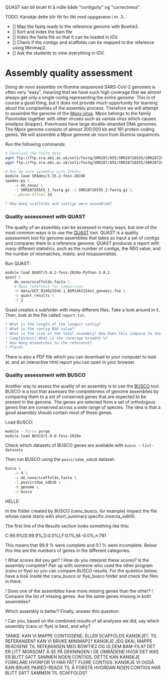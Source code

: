 QUAST kan bli brukt til å måle både "contiguity" og "correctness".

TODO:
Kanskje dette blir litt for likt med oppgavene i nr. 3...
- [] Map the fastq reads to the reference genome with Bowtie2.
- [] Sort and index the bam file
- [] Index the fasta file so that it can be loaded in IGV. 
- [] Check if the contigs and scaffolds can be mapped to the reference using Minimap2.
- [] Ask the students to view everything in IGV. 

# Assembly quality assessment

Doing _de novo_ assembly on Illumina sequenced SARS-CoV-2 genomes is often very "easy", meaning that we have such high coverage that we almost always get only a single contig representing the entire genome. This is of course a good thing, but it does not provide much opportunity for learning about the complexities of the assembly process. Therefore we will attempt to assemble the genome of the [Mpox virus](https://en.wikipedia.org/wiki/Mpox). Mpox belongs to the family _Poxviridae_ together with other viruses such as variola virus which causes smallpox (kopper). Poxviruses have large double-stranded DNA genomes. The Mpox genome consists of almost 200.000 kb and 181 protein coding genes. We will assemble a Mpox genome _de novo_ from Illumina sequences.  

Run the following commands:  
```bash
# Download the fastq data
wget ftp://ftp.sra.ebi.ac.uk/vol1/fastq/SRR287/055/SRR28726555/SRR28726555_1.fastq.gz  
wget ftp://ftp.sra.ebi.ac.uk/vol1/fastq/SRR287/055/SRR28726555/SRR28726555_2.fastq.gz

# Run de novo assembly with SPAdes
module load SPAdes/3.15.2-foss-2019b
spades.py \
    -o de_novo/ \
    -1 SRR28726555_1.fastq.gz -2 SRR28726555_2.fastq.gz \
    --phred-offset 33
```

```diff
! How many scaffolds and contigs were assembled?
```

### Quality assessment with QUAST
The quality of an assembly can be assessed in many ways, but one of the most common ways is to use the [QUAST](http://quast.sourceforge.net/) tool. QUAST is a quality assessment tool for genome assemblies that takes as input a set of contigs and compares them to a reference genome. QUAST produces a report with many different statistics, such as the number of contigs, the N50 value, and the number of mismatches, indels, and misassemblies.

Run QUAST:
```bash
module load QUAST/5.0.2-foss-2020a-Python-3.8.2
quast \
    de_novo/scaffolds.fasta \
    # Mpox reference for comparison
    -r data/GCF_014621545.1_ASM1462154v1_genomic.fna \
    -o quast_results \
    -t 2 
```
Quast creates a subfolder with many different files. Take a look around in it. Then, look at the file called `report.txt`.

```diff
! What is the length of the longest contig?
! What is the contig N50 value?
! What is the size of the total assembly? How does this compare to the reference genome?
! Completness? What is the coverage breadth %?
! How many mismatches to the reference?
! Flere?
```  

There is also a PDF file which you can download to your computer to look at, and an interactive html report you can open in your browser.


### Quality assessment with BUSCO
Another way to assess the quality of an assembly is to use the [BUSCO](https://busco.ezlab.org/) tool. BUSCO is a tool that assesses the completeness of genome assemblies by comparing them to a set of conserved genes that are expected to be present in the genome. The genes are selected from a set of orthologous genes that are conserved across a wide range of species. The idea is that a good assembly should contain most of these genes.

Load BUSCO:
```bash
module --force purge
module load BUSCO/5.0.0-foss-2020a
```

Check which datasets of BUSCO genes are available with `busco --list-datasets`

Then run BUSCO using the `poxviridae_odb10` dataset:  

```bash
busco \
    -c 4 \
    -i de_novo/scaffolds.fasta \
    -l poxviridae_odb10 \
    -m genome \
    -o busco
```

HELLE:

In the folder created by BUSCO (canu_busco, for example) inspect the file whose name starts with short_summary.specific.insecta_odb10.

The first line of the Results section looks something like this:

C:99.9%[S:99.9%,D:0.0%],F:0.1%,M:-0.0%,n:781

This means that 99.9 % were complete and 0.1 % were incomplete. Below this line are the numbers of genes in the different categories.

! What scores did you get?
! How do you interpret these scores? Is the assembly complete?
Pair up with someone who used the other program (canu or flye) so you can compare BUSCO results. For the question below, have a look inside the canu_busco or flye_busco folder and check the files in there.

! Does one of the assemblies have more missing genes than the other?
! Compare the list of missing genes. Are the same genes missing in both assemblies?


Which assembly is better?
Finally, answer this question:

! Can you, based on the combined results of *all* analyses we did, say which assembly (canu or flye) is best, and why?

TANKE:
KAN VI MAPPE CONTIGSENE, ELLER SCAFFOLDS KANSKJE?, TIL REFERANSEN? KAN VI BRUKE MINIMAP2? KANSKJE JEG SKAL MAPPE READSENE TIL REFERANSEN MED BOWTIE2 OG GI DEM BAM-FILA? DET ER LITT MORSOMT Å SE PÅ DEKNINGEN I DE OMRÅDENE HVOR DET IKKE ER BLITT SATT SAMMEN NOEN CONTIGS. DETTE KAN KANSKJE FORKLARE HVORFOR VI HAR FÅTT FLERE CONTIGS. KANSKJE VI OGSÅ KAN BRUKE PAIRED-READS TIL Å FORSTÅ HVORDAN NOEN CONTIGS HAR BLITT SATT SAMMEN TIL SCAFFOLDS?
